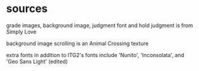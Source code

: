 # sources
grade images, background image, judgment font and hold judgment is from Simply Love

background image scrolling is an Animal Crossing texture

extra fonts in addition to ITG2's fonts include 'Nunito', 'Inconsolata', and 'Geo Sans Light' (edited)
